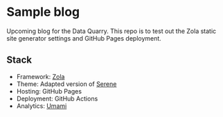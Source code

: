 # Sample blog

Upcoming blog for the Data Quarry. This repo is to test out the Zola static site generator settings and GitHub Pages deployment.

## Stack

* Framework: [Zola](https://www.getzola.org/)
* Theme: Adapted version of [Serene](https://github.com/isunjn/serene)
* Hosting: GitHub Pages
* Deployment: GitHub Actions
* Analytics: [Umami](https://umami.is/)
